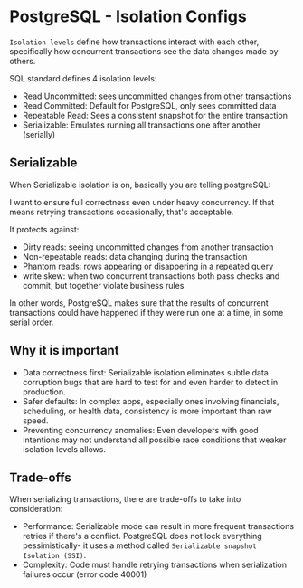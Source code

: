 # PostgreSQL - Isolation Configs

`Isolation levels` define how transactions interact with each other, specifically how concurrent transactions see the 
data changes made by others.

SQL standard defines 4 isolation levels:

- Read Uncommitted: sees uncommitted changes from other transactions
- Read Committed: Default for PostgreSQL, only sees committed data
- Repeatable Read: Sees a consistent snapshot for the entire transaction
- Serializable: Emulates running all transactions one after another (serially)

## Serializable

When Serializable isolation is on, basically you are telling postgreSQL:

I want to ensure full correctness even under heavy concurrency. If that means retrying transactions occasionally,
that's acceptable.

It protects against:

- Dirty reads: seeing uncommitted changes from another transaction
- Non-repeatable reads: data changing during the transaction
- Phantom reads: rows appearing or disappering in a repeated query
- write skew: when two concurrent transactions both pass checks and commit, but together violate business rules

In other words, PostgreSQL makes sure that the results of concurrent transactions could have happened if they were
run one at a time, in some serial order.

## Why it is important 

- Data correctness first: Serializable isolation eliminates subtle data corruption bugs that are hard to test for and 
even harder to detect in production.
- Safer defaults: In complex apps, especially ones involving financials, scheduling, or health data, consistency is more
important than raw speed.
- Preventing concurrency anomalies: Even developers with good intentions may not understand all possible race conditions
that weaker isolation levels allows.

## Trade-offs

When serializing transactions, there are trade-offs to take into consideration:

- Performance: Serializable mode can result in more frequent transactions retries if there's a conflict. PostgreSQL 
does not lock everything pessimistically- it uses a method called `Serializable snapshot Isolation (SSI)`.
- Complexity: Code must handle retrying transactions when serialization failures occur (error code 40001)